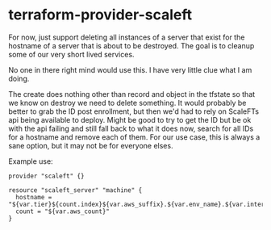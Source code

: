 # terraform-provider-scaleft

For now, just support deleting all instances of a server that exist for the hostname of a server that is about to be destroyed.  The goal is to cleanup some of our very short lived services.

No one in there right mind would use this.  I have very little clue what I am doing.

The create does nothing other than record and object in the tfstate so that we know on destroy we need to delete something.  It would probably be better to grab the ID post enrollment, but then we'd had to rely on ScaleFTs api being available to deploy.  Might be good to try to get the ID but be ok with the api failing and still fall back to what it does now, search for all IDs for a hostname and remove each of them.  For our use case, this is always a sane option, but it may not be for everyone elses.

Example use:
```
provider "scaleft" {}

resource "scaleft_server" "machine" {
  hostname = "${var.tier}${count.index}${var.aws_suffix}.${var.env_name}.${var.internal_tld}",
  count = "${var.aws_count}"
}
```

